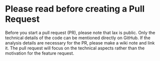 # Please read before creating a Pull Request

Before you start a pull request (PR), please note that lax is public. Only the technical details of the code can be mentioned directly on GitHub.  If the analysis details are necessary for the PR, please make a wiki note and link it.  The pull request will focus on the technical aspects rather than the motivation for the feature request.